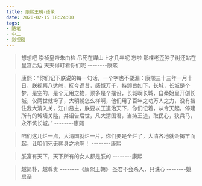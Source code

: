 ```yaml
---
title: 康熙王朝-语录
date: 2020-02-15 18:24:00
tags:
- 随笔
- 中二
- 影视剧
---
```


> 想想吧
> 崇祯皇帝朱由检 吊死在煤山上才几年呢 忘啦
> 那棵老歪脖子树还站在皇宫后边
> 天天得盯着你们呢
                        --------康熙

>康熙：“你们记下朕说的每一句话，一个字也不要漏：康熙三十三年一月十日，朕视察八达岭，抚今返昔，感慨万千，特颁旨如下，长城，长城是个梦，是空的，是个无用之物，顶多是个摆设，长城啊长城，自秦始皇开创长城，仅两世就垮了，大明朝怎么样啊，他们用了百年之功万人之力，没有挡住我大清入关，江山易主，朕要以王道治天下，你们记着，从今天起，停建所有的城墙关隘，并诏告后世，凡大清国君，当持王道，取民心，狭兵马，永不筑长城。”
                        --------康熙

> 咱们这儿烂一点，大清国就烂一片，你们要是全烂了，大清各地就会揭竿而起，让咱们死无葬身之地啊！
                        --------康熙

>朕富有天下，天下所有的女人都是朕的
                        --------康熙

>越简朴，越尊贵
                        --------《康熙王朝》
>圣君不会杀人，只诛心
                        --------姚启圣